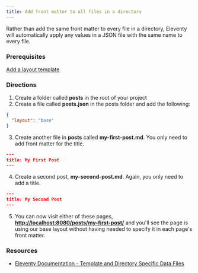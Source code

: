 ```yaml
---
title: Add front matter to all files in a directory
---
```


Rather than add the same front matter to every file in a directory, Eleventy will automatically apply any values in a JSON file with the same name to every file.

### Prerequisites

[Add a layout template](../add-a-layout/)

### Directions

1. Create a folder called **posts** in the root of your project
2. Create a file called **posts.json** in the posts folder and add the following:

```json
{
  "layout": "base"
}
```

3. Create another file in **posts** called **my-first-post.md**. You only need to add front matter for the title.

```json
---
title: My First Post
---
```

4. Create a second post, **my-second-post.md**. Again, you only need to add a title.

```json
---
title: My Second Post
---
```

5. You can now visit either of these pages, [**http://localhost:8080/posts/my-first-post/**](http://localhost:8080/posts/my-first-post/) and you'll see the page is using our base layout without having needed to specify it in each page's front matter.

### Resources

- [Eleventy Documentation - Template and Directory Specific Data Files](https://www.11ty.dev/docs/data-template-dir/)